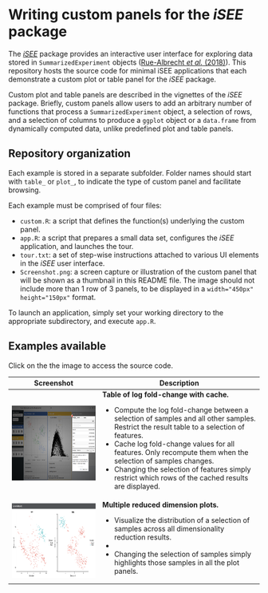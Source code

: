 
# Writing custom panels for the _iSEE_ package

The [_iSEE_](https://github.com/csoneson/iSEE) package provides an interactive user interface for exploring data stored in `SummarizedExperiment` objects ([Rue-Albrecht _et al._ (2018)](http://dx.doi.org/10.12688/f1000research.14966.1)).
This repository hosts the source code for minimal iSEE applications that each demonstrate a custom plot or table panel for the _iSEE_ package.

Custom plot and table panels are described in the vignettes of the _iSEE_ package. Briefly, custom panels allow users to add an arbitrary number of functions that process a `SummarizedExperiment` object, a selection of rows, and a selection of columns to produce a `ggplot` object or a `data.frame` from dynamically computed data, unlike predefined plot and table panels.

## Repository organization

Each example is stored in a separate subfolder. Folder names should start with `table_` or `plot_`, to indicate the type of custom panel and facilitate browsing.

Each example must be comprised of four files:

- `custom.R`: a script that defines the function(s) underlying the custom panel.
- `app.R`: a script that prepares a small data set, configures the _iSEE_ application, and launches the tour.
- `tour.txt`: a set of step-wise instructions attached to various UI elements in the _iSEE_ user interface.
- `Screenshot.png`: a screen capture or illustration of the custom panel that will be shown as a thumbnail in this README file. The image should not include more than 1 row of 3 panels, to be displayed in a `width="450px" height="150px"` format.

To launch an application, simply set your working directory to the appropriate subdirectory, and execute `app.R`.

## Examples available

Click on the the image to access the source code.

Screenshot    | Description  
------------- | -------------
<a href="https://github.com/kevinrue/iSEE_custom/tree/master/table_cachedFoldChange"><img src="table_cachedFoldChange/Screenshot.png" alt="Custom cached log fold-change table" width="450px" height="150px"></a> | **Table of log fold-change with cache.**<br/><ul><li>Compute the log fold-change between a selection of samples and all other samples. Restrict the result table to a selection of features.<li>Cache log fold-change values for all features. Only recompute them when the selection of samples changes.<li>Changing the selection of features simply restrict which rows of the cached results are displayed.</ul>
<a href="https://github.com/kevinrue/iSEE_custom/tree/master/plot_multiRedDim"><img src="plot_multiRedDim/Screenshot.png" alt="Custom multiple reduced dimension plots" width="450px" height="150px"></a> | **Multiple reduced dimension plots.**<br/><ul><li>Visualize the distribution of a selection of samples across all dimensionality reduction results.<li><li>Changing the selection of samples simply highlights those samples in all the plot panels.</ul>
